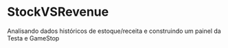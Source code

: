 # StockVSRevenue
Analisando dados históricos de estoque/receita e construindo um painel da Testa e GameStop
